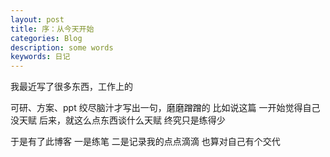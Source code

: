 ```yaml
---
layout: post
title: 序：从今天开始
categories: Blog
description: some words
keywords: 日记
---
```


我最近写了很多东西，工作上的

可研、方案、ppt
绞尽脑汁才写出一句，磨磨蹭蹭的
比如说这篇
一开始觉得自己没天赋
后来，就这么点东西谈什么天赋
终究只是练得少

于是有了此博客
一是练笔
二是记录我的点点滴滴
也算对自己有个交代
